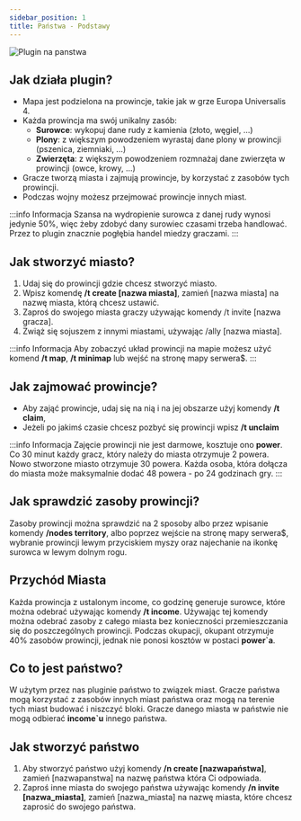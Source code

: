 ```yaml
---
sidebar_position: 1
title: Państwa - Podstawy
---
```


![Plugin na panstwa](./img/pluginnapanstwawiecejinfo.png)

## Jak działa plugin?
- Mapa jest podzielona na prowincje, takie jak w grze Europa Universalis 4.
- Każda prowincja ma swój unikalny zasób:
	- **Surowce**: wykopuj dane rudy z kamienia (złoto, węgiel, ...)
	- **Plony**: z większym powodzeniem wyrastaj dane plony w prowincji (pszenica, ziemniaki, ...)
	- **Zwierzęta**: z większym powodzeniem rozmnażaj dane zwierzęta w prowincji (owce, krowy, ...)
- Gracze tworzą miasta i zajmują prowincje, by korzystać z zasobów tych prowincji.
- Podczas wojny możesz przejmować prowincje innych miast.

:::info Informacja
Szansa na wydropienie surowca z danej rudy wynosi jedynie 50%, więc żeby zdobyć dany surowiec czasami trzeba handlować. Przez to plugin znacznie pogłębia handel miedzy graczami.
:::

## Jak stworzyć miasto?
1. Udaj się do prowincji gdzie chcesz stworzyć miasto.
2. Wpisz komendę **/t create [nazwa miasta]**, zamień [nazwa miasta] na nazwę miasta, którą chcesz ustawić.
3. Zaproś do swojego miasta graczy używając komendy /t invite [nazwa gracza].
4. Zwiąż się sojuszem z innymi miastami, używając /ally [nazwa miasta].

:::info Informacja
Aby zobaczyć układ prowincji na mapie możesz użyć komend **/t map**, **/t minimap** lub wejść na stronę mapy serwera$.
:::

## Jak zajmować prowincje?
- Aby zająć prowincje, udaj się na nią i na jej obszarze użyj komendy **/t claim**,
- Jeżeli po jakimś czasie chcesz pozbyć się prowincji wpisz **/t unclaim**

:::info  Informacja
Zajęcie prowincji nie jest darmowe, kosztuje ono **power**. Co 30 minut każdy gracz, który należy do miasta otrzymuje 2 powera. Nowo stworzone miasto otrzymuje 30 powera. Każda osoba, która dołącza do miasta może maksymalnie dodać 48 powera - po 24 godzinach gry.
:::

## Jak sprawdzić zasoby prowincji?
Zasoby prowincji można sprawdzić na 2 sposoby albo przez wpisanie komendy **/nodes territory**, albo poprzez wejście na stronę mapy serwera$, wybranie prowincji lewym przyciskiem myszy oraz najechanie na ikonkę surowca w lewym dolnym rogu.

## Przychód Miasta
Każda prowincja z ustalonym income, co godzinę generuje surowce, które można odebrać używając komendy **/t income**. Używając tej komendy można odebrać zasoby z całego miasta bez konieczności przemieszczania się do poszczególnych prowincji. Podczas okupacji, okupant otrzymuje 40% zasobów prowincji, jednak nie ponosi kosztów w postaci **power`a**.

## Co to jest państwo?
W użytym przez nas pluginie państwo to związek miast. Gracze państwa mogą korzystać z zasobów innych miast państwa oraz mogą na terenie tych miast budować i niszczyć bloki. Gracze danego miasta w państwie nie mogą odbierać **income`u** innego państwa.

## Jak stworzyć państwo
1. Aby stworzyć państwo użyj komendy **/n create [nazwapaństwa]**, zamień [nazwapanstwa] na nazwę państwa która Ci odpowiada.
2. Zaproś inne miasta do swojego państwa używając komendy **/n invite [nazwa_miasta]**, zamień [nazwa_miasta] na nazwę miasta, które chcesz zaprosić do swojego państwa.










